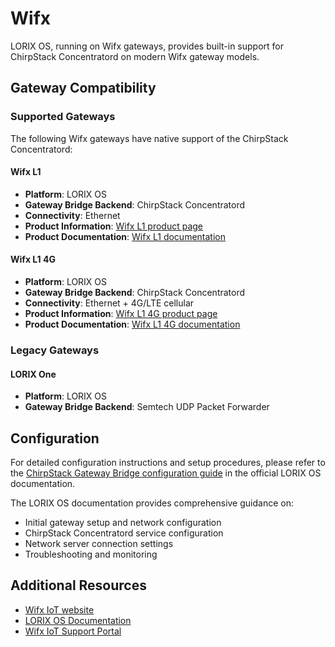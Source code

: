 # Wifx

LORIX OS, running on Wifx gateways, provides built-in support for ChirpStack Concentratord on modern Wifx gateway models.

## Gateway Compatibility

### Supported Gateways

The following Wifx gateways have native support of the ChirpStack Concentratord:

#### Wifx L1

- **Platform**: LORIX OS
- **Gateway Bridge Backend**: ChirpStack Concentratord
- **Connectivity**: Ethernet
- **Product Information**: [Wifx L1 product page](https://iot.wifx.net/en/products/wifx-l1/)
- **Product Documentation**: [Wifx L1 documentation](https://iot.wifx.net/docs/wifx-l1)

#### Wifx L1 4G

- **Platform**: LORIX OS
- **Gateway Bridge Backend**: ChirpStack Concentratord
- **Connectivity**: Ethernet + 4G/LTE cellular
- **Product Information**: [Wifx L1 4G product page](https://iot.wifx.net/en/products/wifx-l1-4g/)
- **Product Documentation**: [Wifx L1 4G documentation](https://iot.wifx.net/docs/wifx-l1-4g)

### Legacy Gateways

#### LORIX One

- **Platform**: LORIX OS
- **Gateway Bridge Backend**: Semtech UDP Packet Forwarder

## Configuration

For detailed configuration instructions and setup procedures, please refer to the [ChirpStack Gateway Bridge configuration guide](https://iot.wifx.net/docs/lorix-os/latest/wifx-l1/user-s-guide/lorawan/packet-forwarders/chirpstack-gateway-bridge) in the official LORIX OS documentation.

The LORIX OS documentation provides comprehensive guidance on:

- Initial gateway setup and network configuration
- ChirpStack Concentratord service configuration
- Network server connection settings
- Troubleshooting and monitoring

## Additional Resources

- [Wifx IoT website](https://iot.wifx.net/)
- [LORIX OS Documentation](https://iot.wifx.net/docs/lorix-os/)
- [Wifx IoT Support Portal](https://iot.wifx.net/support/)

